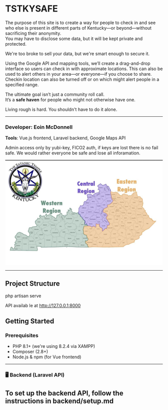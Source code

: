 # TSTKYSAFE

The purpose of this site is to create a way for people to check in and see who else is present in different parts of Kentucky—or beyond—without sacrificing their anonymity.  
You may have to disclose some data, but it will be kept private and protected.

We're too broke to sell your data, but we're smart enough to secure it.

Using the Google API and mapping tools, we’ll create a drag-and-drop interface so users can check in with approximate locations. This can also be used to alert others in your area—or everyone—if you choose to share. Checkin location can also be turned off or on which might alert people in a specified range. 

The ultimate goal isn’t just a community roll call.  
It’s a **safe haven** for people who might not otherwise have one.  

Living rough is hard. You shouldn't have to do it alone.

---

### Developer: Eoin McDonnell  
**Tools**: Vue.js frontend, Laravel backend, Google Maps API

Admin access only by yubi-key, FICO2 auth, if keys are lost there is no fail safe. We would rather everyone be safe and lose all inforamation. 

![Map Preview](assets/map.jpg)


---

## Project Structure

php artisan serve

API availab le at http://127.0.0.1:8000


## Getting Started

### Prerequisites
- PHP 8.1+ (we're using 8.2.4 via XAMPP)
- Composer (2.8+)
- Node.js & npm (for Vue frontend)

---

### 🖥 Backend (Laravel API)

## To set up the backend API, follow the instructions in backend/setup.md
